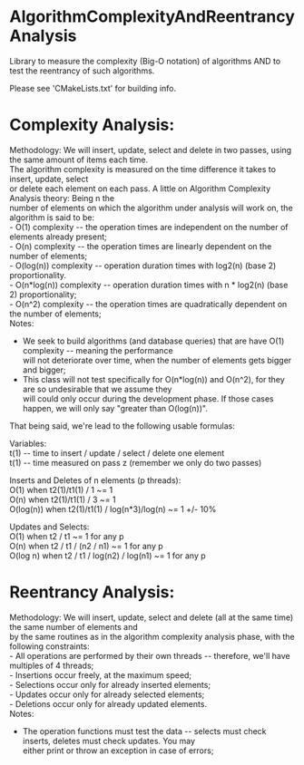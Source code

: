 # AlgorithmComplexityAndReentrancyAnalysis
Library to measure the complexity (Big-O notation) of algorithms AND to test the reentrancy of such algorithms.

Please see 'CMakeLists.txt' for building info.

Complexity Analysis:                                                                                                                   
===================                                                                                                                    
                                                                                                                                       
Methodology: We will insert, update, select and delete in two passes, using the same amount of items each time.                        
             The algorithm complexity is measured on the time difference it takes to insert, update, select                            
             or delete each element on each pass. A little on Algorithm Complexity Analysis theory: Being n the                        
             number of elements on which the algorithm under analysis will work on, the algorithm is said to be:                       
             - O(1) complexity -- the operation times are independent on the number of elements already present;                       
             - O(n) complexity -- the operation times are linearly dependent on the number of elements;                                
             - O(log(n)) complexity -- operation duration times with log2(n) (base 2) proportionality.                                 
             - O(n*log(n)) complexity -- operation duration times with n * log2(n) (base 2) proportionality;                           
             - O(n^2) complexity -- the operation times are quadratically dependent on the number of elements;                         
Notes:                                                                                                                                 
 - We seek to build algorithms (and database queries) that are have O(1) complexity -- meaning the performance                         
   will not deteriorate over time, when the number of elements gets bigger and bigger;                                                 
 - This class will not test specifically for O(n*log(n)) and O(n^2), for they are so undesirable that we assume they                   
   will could only occur during the development phase. If those cases happen, we will only say "greater than O(log(n))".               
                                                                                                                                       
That being said, we're lead to the following usable formulas:                                                                          
                                                                                                                                       
  Variables:                                                                                                                           
    t(1)    -- time to insert / update / select / delete one element                                                                   
    t<z>(1) -- time measured on pass z (remember we only do two passes)                                                                
                                                                                                                                       
Inserts and Deletes of n elements (p threads):                                                                                         
O(1)       when  t2(1)/t1(1) / 1 ~= 1                                                                                                  
O(n)       when  t2(1)/t1(1) / 3 ~= 1                                                                                                  
O(log(n))  when  t2(1)/t1(1) / log(n*3)/log(n) ~= 1 +/- 10%                                                                            
                                                                                                                                       
Updates and Selects:                                                                                                                   
O(1)      when  t2 / t1                       ~= 1 for any p                                                                           
O(n)      when  t2 / t1  /  (n2 / n1)         ~= 1 for any p                                                                           
O(log n)  when  t2 / t1  /  log(n2) / log(n1) ~= 1 for any p                                                                           
                                                                                                                                       
                                                                                                                                       
Reentrancy Analysis:                                                                                                                   
===================                                                                                                                    
                                                                                                                                       
Methodology: We will insert, update, select and delete (all at the same time) the same number of elements and                          
             by the same routines as in the algorithm complexity analysis phase, with the following constraints:                       
             - All operations are performed by their own threads -- therefore, we'll have multiples of 4 threads;                      
             - Insertions occur freely, at the maximum speed;                                                                          
             - Selections occur only for already inserted elements;                                                                    
             - Updates occur only for already selected elements;                                                                       
             - Deletions occur only for already updated elements.                                                                      
Notes:                                                                                                                                 
 - The operation functions must test the data -- selects must check inserts, deletes must check updates. You may                       
   either print or throw an exception in case of errors;                                                                               
